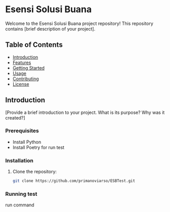 # Esensi Solusi Buana

Welcome to the Esensi Solusi Buana project repository! This repository contains [brief description of your project].

## Table of Contents

- [Introduction](#introduction)
- [Features](#features)
- [Getting Started](#getting-started)
- [Usage](#usage)
- [Contributing](#contributing)
- [License](#license)

## Introduction

[Provide a brief introduction to your project. What is its purpose? Why was it created?]

### Prerequisites

- Install Python
- Install Poetry for run test

### Installation

1. Clone the repository:

   ```bash
   git clone https://github.com/primanoviarso/ESBTest.git

### Running test

run command 